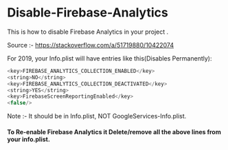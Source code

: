 # Disable-Firebase-Analytics
This is how to disable Firebase Analytics in your project .

Source :- https://stackoverflow.com/a/51719880/10422074

For 2019, your Info.plist will have entries like this(Disables Permanently):
```swift
<key>FIREBASE_ANALYTICS_COLLECTION_ENABLED</key>
<string>NO</string>
<key>FIREBASE_ANALYTICS_COLLECTION_DEACTIVATED</key>
<string>YES</string>
<key>FirebaseScreenReportingEnabled</key>
<false/>
```
Note :- It should be in Info.plist, NOT GoogleServices-Info.plist.


#### To Re-enable Firebase Analytics it Delete/remove all the above lines from your info.plist.
